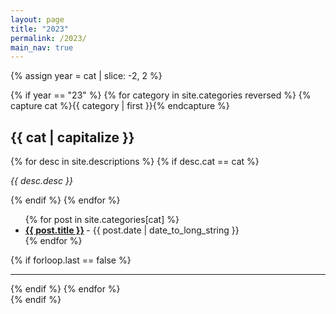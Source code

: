 ```yaml
---
layout: page
title: "2023"
permalink: /2023/
main_nav: true
---
```




  {% assign year = cat | slice: -2, 2 %}
  
  {% if year ==  "23" %}
   {% for category in site.categories reversed %}
    {% capture cat %}{{ category | first }}{% endcapture %}
    <h2 id="{{cat}}">{{ cat | capitalize }}</h2>
    {% for desc in site.descriptions %}
      {% if desc.cat == cat %}
        <p class="desc"><em>{{ desc.desc }}</em></p>
      {% endif %}
    {% endfor %}
    <ul class="posts-list">
    {% for post in site.categories[cat] %}
      <li>
        <strong>
          <a href="{{ post.url | prepend: site.baseurl }}">{{ post.title }}</a>
        </strong>
        <span class="post-date">- {{ post.date | date_to_long_string }}</span>
      </li>
    {% endfor %}
    </ul>
    {% if forloop.last == false %}<hr>{% endif %}
  {% endfor %}
  <br>
{% endif %}
